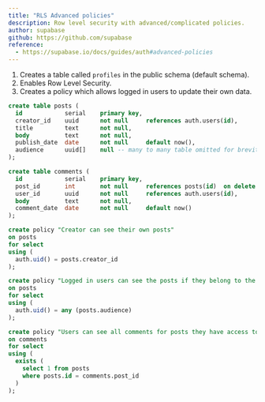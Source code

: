 ```yaml
---
title: "RLS Advanced policies"
description: Row level security with advanced/complicated policies.
author: supabase
github: https://github.com/supabase
reference:
  - https://supabase.io/docs/guides/auth#advanced-policies
---
```


1. Creates a table called `profiles` in the public schema (default schema).
2. Enables Row Level Security.
3. Creates a policy which allows logged in users to update their own data.

```sql
create table posts (
  id            serial    primary key,
  creator_id    uuid      not null     references auth.users(id),
  title         text      not null,
  body          text      not null,
  publish_date  date      not null     default now(),
  audience      uuid[]    null -- many to many table omitted for brevity
);

create table comments (
  id            serial    primary key,
  post_id       int       not null     references posts(id)  on delete cascade,
  user_id       uuid      not null     references auth.users(id),
  body          text      not null,
  comment_date  date      not null     default now()
);

create policy "Creator can see their own posts"
on posts
for select
using (
  auth.uid() = posts.creator_id
);

create policy "Logged in users can see the posts if they belong to the post 'audience'."
on posts
for select
using (
  auth.uid() = any (posts.audience)
);

create policy "Users can see all comments for posts they have access to."
on comments
for select
using (
  exists (
    select 1 from posts
    where posts.id = comments.post_id
  )
);
```
